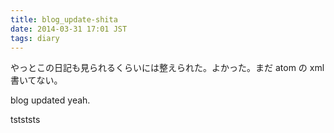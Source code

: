 ```yaml
---
title: blog_update-shita
date: 2014-03-31 17:01 JST
tags: diary
---
```


やっとこの日記も見られるくらいには整えられた。よかった。まだ atom の xml 書いてない。

blog updated
yeah.

tstststs

